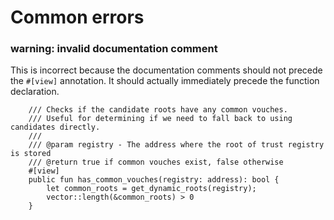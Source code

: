 
# Common errors
### warning: invalid documentation comment
This is incorrect because the documentation comments should not precede the `#[view]` annotation. It should actually immediately precede the function declaration.

```
    /// Checks if the candidate roots have any common vouches.
    /// Useful for determining if we need to fall back to using candidates directly.
    ///
    /// @param registry - The address where the root of trust registry is stored
    /// @return true if common vouches exist, false otherwise
    #[view]
    public fun has_common_vouches(registry: address): bool {
        let common_roots = get_dynamic_roots(registry);
        vector::length(&common_roots) > 0
    }
```
